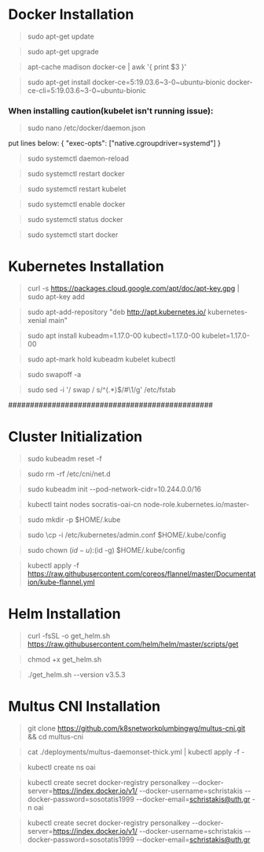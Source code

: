 
# Docker Installation 

>sudo apt-get update

> sudo apt-get upgrade

> apt-cache madison docker-ce | awk '{ print $3 }'

> sudo apt-get install docker-ce=5:19.03.6~3-0~ubuntu-bionic docker-ce-cli=5:19.03.6~3-0~ubuntu-bionic

### When installing caution(kubelet isn't running issue): 

> sudo nano /etc/docker/daemon.json

put lines below:
{
    "exec-opts": ["native.cgroupdriver=systemd"]
}

> sudo systemctl daemon-reload

> sudo systemctl restart docker

> sudo systemctl restart kubelet

> sudo systemctl enable docker

> sudo systemctl status docker

> sudo systemctl start docker


# Kubernetes Installation
> curl -s https://packages.cloud.google.com/apt/doc/apt-key.gpg | sudo apt-key add

> sudo apt-add-repository "deb http://apt.kubernetes.io/ kubernetes-xenial main"

> sudo apt install kubeadm=1.17.0-00 kubectl=1.17.0-00 kubelet=1.17.0-00

> sudo apt-mark hold kubeadm kubelet kubectl

> sudo swapoff -a

> sudo sed -i '/ swap / s/^\(.*\)$/#\1/g' /etc/fstab


###############################################

# Cluster Initialization

> sudo kubeadm reset -f

> sudo rm -rf  /etc/cni/net.d

> sudo kubeadm init --pod-network-cidr=10.244.0.0/16

> kubectl taint nodes  socratis-oai-cn node-role.kubernetes.io/master-

> sudo mkdir -p $HOME/.kube

> sudo \cp -i /etc/kubernetes/admin.conf $HOME/.kube/config

> sudo chown $(id -u):$(id -g) $HOME/.kube/config



> kubectl apply -f https://raw.githubusercontent.com/coreos/flannel/master/Documentation/kube-flannel.yml

# Helm Installation

> curl -fsSL -o get_helm.sh https://raw.githubusercontent.com/helm/helm/master/scripts/get

> chmod +x get_helm.sh

> ./get_helm.sh --version v3.5.3

# Multus CNI Installation

> git clone https://github.com/k8snetworkplumbingwg/multus-cni.git && cd multus-cni

> cat ./deployments/multus-daemonset-thick.yml | kubectl apply -f -

> kubectl create ns oai

> kubectl create secret docker-registry personalkey --docker-server=https://index.docker.io/v1/ --docker-username=schristakis --docker-password=sosotatis1999 --docker-email=schristakis@uth.gr -n oai

> kubectl create secret docker-registry personalkey --docker-server=https://index.docker.io/v1/ --docker-username=schristakis --docker-password=sosotatis1999 --docker-email=schristakis@uth.gr 
